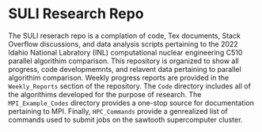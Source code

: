 # SULI Research Repo

The SULI reserach repo is a complation of code, Tex documents, Stack Overflow discussions, and data analysis scripts pertaining to the 2022 Idahio National Labratory (INL) computational nuclear engineering C510 parallel algorithim comparison. This repository is organized to show all progress, code developmemnts, and relavent data pertaining to parallel algorithim comparison. Weekly progress reports are provided in the `Weekly_Reports` section of the repository. The `Code` directory includes all of the algorithims developed for the purpose of research. The `MPI_Example_Codes` directory provides a one-stop source for documentation pertaining to MPI. Finally, `HPC_Commands` provide a genrealized list of commands used to submit jobs on the sawtooth supercomputer cluster.
